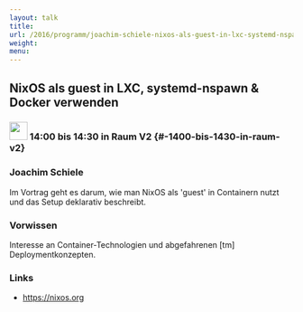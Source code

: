 ```yaml
---
layout: talk
title:
url: /2016/programm/joachim-schiele-nixos-als-guest-in-lxc-systemd-nspawn-docker-verwenden/
weight:
menu:
---
```

## NixOS als guest in LXC, systemd-nspawn & Docker verwenden

### <img height = "32" src="../../../images/talk.svg"> 14:00 bis 14:30 in Raum V2 {#-1400-bis-1430-in-raum-v2}

### Joachim Schiele

Im Vortrag geht es darum, wie man NixOS als 'guest' in Containern nutzt und das Setup deklarativ beschreibt.

### Vorwissen

Interesse an Container-Technologien und abgefahrenen [tm] Deploymentkonzepten.

### Links

- <a href="https://nixos.org" target="_blank">https://nixos.org</a>
